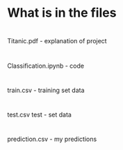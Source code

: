 # What is in the files
#
Titanic.pdf -  explanation of project
#
Classification.ipynb -  code
#
train.csv - training set data
#
test.csv test - set data
#
prediction.csv - my predictions
